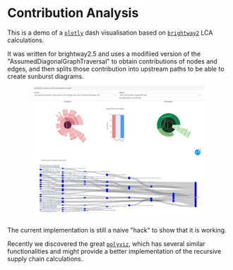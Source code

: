 # Contribution Analysis

This is a demo of a [`plotly`](https://dash.plotly.com/) dash visualisation based on [`brightway2`](https://brightway.dev) LCA calculations.

It was written for brightway2.5 and uses a modifiied version of the "AssumedDiagonalGraphTraversal" to obtain contributions of nodes and edges, and then splits those contribution into upstream paths to be able to create sunburst diagrams.


<div align="center">
<img src="https://github.com/RomainBes/DataVizChallenge/raw/main/assets/sample.png" height="300"/>
</div>


The current implementation is still a naive "hack" to show that it is working.


Recently we discovered the great [`polyviz`](https://github.com/romainsacchi/polyviz), which has several similar functionalities and might provide a better implementation of the recursive supply chain calculations.
